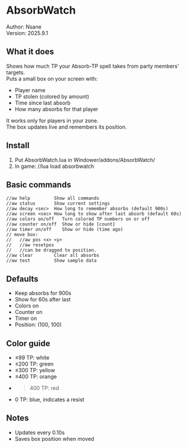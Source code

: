 # AbsorbWatch

Author: Nsane  
Version: 2025.9.1

## What it does
Shows how much TP your Absorb-TP spell takes from party members’ targets.  
Puts a small box on your screen with:
- Player name
- TP stolen (colored by amount)
- Time since last absorb
- How many absorbs for that player

It works only for players in your zone.  
The box updates live and remembers its position.

## Install
1. Put AbsorbWatch.lua in Windower/addons/AbsorbWatch/
2. In game: //lua load absorbwatch

## Basic commands
```
//aw help         Show all commands
//aw status       Show current settings
//aw decay <sec>  How long to remember absorbs (default 900s)
//aw screen <sec> How long to show after last absorb (default 60s)
//aw colors on/off   Turn colored TP numbers on or off
//aw counter on/off  Show or hide [count]
//aw timer on/off    Show or hide (time ago)
// move box:
//   //aw pos <x> <y>
//   //aw resetpos
//   //can be dragged to position.
//aw clear        Clear all absorbs
//aw test         Show sample data
```

## Defaults
- Keep absorbs for 900s
- Show for 60s after last
- Colors on
- Counter on
- Timer on
- Position: (100, 100)

## Color guide
- ≤99 TP: white
- ≤200 TP: green
- ≤300 TP: yellow
- ≤400 TP: orange
- >400 TP: red
- 0 TP: blue, indicates a resist

## Notes
- Updates every 0.10s
- Saves box position when moved
